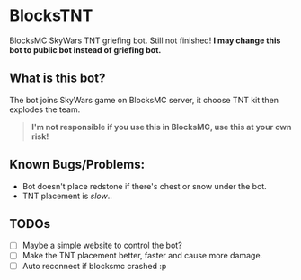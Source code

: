 
# BlocksTNT

BlocksMC SkyWars TNT griefing bot.
Still not finished!
**I may change this bot to public bot instead of griefing bot.**


## What is this bot?
The bot joins SkyWars game on BlocksMC server, it choose TNT kit then explodes the team.

>  **I'm not responsible if you use this in BlocksMC, use this at your own risk!**

## Known Bugs/Problems:

- Bot doesn't place redstone if there's chest or snow under the bot.
- TNT placement is *slow*..

  

## TODOs

- [ ] Maybe a simple website to control the bot?
- [ ] Make the TNT placement better, faster and cause more damage.
- [ ] Auto reconnect if blocksmc crashed :p